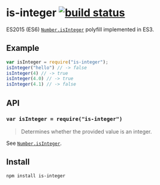 # is-integer [![build status](https://secure.travis-ci.org/parshap/js-is-integer.svg?branch=master)](http://travis-ci.org/parshap/js-is-integer)

ES2015 (ES6) [`Number.isInteger`][isInteger] polyfill implemented in
ES3.

## Example

```js
var isInteger = require("is-integer");
isInteger("hello") // -> false
isInteger(4) // -> true
isInteger(4.0) // -> true
isInteger(4.1) // -> false
```

## API

### `var isInteger = require("is-integer")`

> Determines whether the provided value is an integer.

See [`Number.isInteger`][isInteger].

[isInteger]: https://developer.mozilla.org/en-US/docs/Web/JavaScript/Reference/Global_Objects/Number/isInteger "Number.isInteger - MDN Documentation"

## Install

```
npm install is-integer
```
